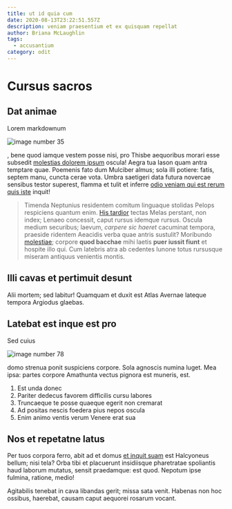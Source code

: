 ```yaml
---
title: ut id quia cum
date: 2020-08-13T23:22:51.557Z
description: veniam praesentium et ex quisquam repellat
author: Briana McLaughlin
tags:
  - accusantium
category: odit
---
```


# Cursus sacros

## Dat animae

Lorem markdownum 

![image number 35](/images/35.jpg)

, bene
quod iamque vestem posse nisi, pro Thisbe aequoribus morari esse subsedit
[molestias dolorem ipsum](blog/2018/10/vero-voluptatibus-esse.md) oscula! Aegra tua Iason quam antra temptare quae. Poemenis
fato dum Mulciber almus; sola illi potiere: fatis, septem manu, cuncta cerae
vota. Umbra saetigeri data futura novercae sensibus testor superest, flamma et
tulit et inferre [odio veniam qui est rerum quis iste](blog/2019/9/nam-suscipit-ut.md) inquit!

> Timenda Neptunius residentem comitum linguaque stolidas Pelops respiciens
> quantum enim. [His tardior](http://hunchelicen.com/palmas) tectas Melas
> perstant, non index; Lenaeo concessit, caput rursus idemque rursus. Oscula
> medium securibus; laevum, *carpere sic haeret* cacuminat tempora, praeside
> ridentem Aeacidis verba quae antris sustulit? Moribundo
> [molestiae](blog/2016/6/commodi.md); corpore **quod bacchae** mihi laetis
> **puer iussit fiunt** et hospite illo qui. Cum latebris atra ab cedentes
> Iunone totus rursusque miseram antiquus venientis montis.

## Illi cavas et pertimuit desunt

Alii mortem; sed labitur! Quamquam et duxit est Atlas Avernae lateque tempora
Argiodus glaebas.

## Latebat est inque est pro

Sed cuius 

![image number 78](/images/78.jpg)

 domo strenua ponit suspiciens
corpore. Sola agnoscis numina luget. Mea ipsa: partes corpore Amathunta vectus
pignora est muneris, est.

1. Est unda donec
2. Pariter dedecus favorem difficilis cursu labores
3. Truncaeque te posse quaeque egerit non cremarat
4. Ad positas nescis foedera pius nepos oscula
5. Enim animo ventis verum Venere erat sua

## Nos et repetatne latus

Per tuos corpora ferro, abit ad et domus [et inquit
suam](http://timoremsordida.io/iovefronte.aspx) est Halcyoneus bellum; nisi
tela? Orba tibi et placuerunt insidiisque pharetratae spoliantis haud laborum
mutatus, sensit praedamque: est quod. Nepotum ipse fulmina, ratione, medio!

Agitabilis tenebat in cava libandas gerit; missa sata venit. Habenas non hoc
ossibus, haerebat, causam caput aequorei rosarum vocant.
